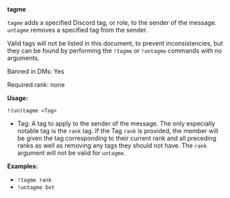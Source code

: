 **tagme**

`tagme` adds a specified Discord tag, or role, to the sender of the message. `untagme` removes a specified tag from the sender.

Valid tags will not be listed in this document, to prevent inconsistencies, but they can be found by performing the `!tagme` or `!untagme` commands with no arguments.

Banned in DMs: Yes

Required rank: none

**Usage:**

`!(un)tagme <Tag>`

* Tag: A tag to apply to the sender of the message. The only especially notable tag is the `rank` tag. If the Tag `rank` is provided, the member will be given the tag corresponding to their current rank and all preceding ranks as well as removing any tags they should not have. The `rank` argument will not be valid for `untagme`.

**Examples:**

* `!tagme rank`
* `!untagme bot`